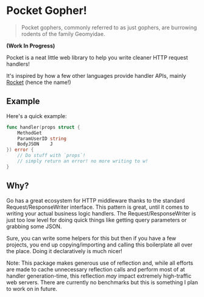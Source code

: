 # Pocket Gopher!

> Pocket gophers, commonly referred to as just gophers, are burrowing rodents of the family Geomyidae.

**(Work In Progress)**

Pocket is a neat little web library to help you write cleaner HTTP request handlers!

It's inspired by how a few other languages provide handler APIs, mainly [Rocket](https://rocket.rs/) (hence the name!)

## Example

Here's a quick example:

```go
func handler(props struct {
    MethodGet
    ParamUserID string
    BodyJSON    J
}) error {
    // Do stuff with `props`!
    // simply return an error! no more writing to w!
}
```

## Why?

Go has a great ecosystem for HTTP middleware thanks to the standard Request/ResponseWriter interface. This pattern is
great, until it comes to writing your actual business logic handlers. The Request/ResponseWriter is just too low level
for doing quick things like getting query parameters or grabbing some JSON.

Sure, you can write some helpers for this but then if you have a few projects, you end up copying/importing and calling
this boilerplate all over the place. Doing it declaratively is much nicer!

Note: This package makes generous use of reflection and, while all efforts are made to cache unnecessary reflection
calls and perform most of at handler generation-time, this reflection _may_ impact extremely high-traffic web servers.
There are currently no benchmarks but this is something I plan to work on in future.
